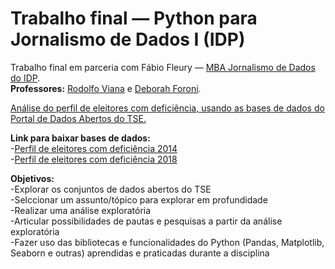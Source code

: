 # Trabalho final — Python para Jornalismo de Dados I (IDP)

Trabalho final em parceria com Fábio Fleury — [MBA Jornalismo de Dados do IDP](https://www.idp.edu.br/pos-graduacao/mba-em-jornalismo-de-dados/).<br>
**Professores:** [Rodolfo Viana](https://rodolfoviana.com.br/) e  [Deborah Foroni](https://www.linkedin.com/in/deborah-foroni/). 

<u>Análise do perfil de eleitores com deficiência, usando as bases de dados do [Portal de Dados Abertos do TSE](https://dadosabertos.tse.jus.br/dataset/).</u>

**Link para baixar bases de dados:**<br>
-[Perfil de eleitores com deficiência 2014](https://dadosabertos.tse.jus.br/dataset/eleitorado-2014)<br>
-[Perfil de eleitores com deficiência 2018](https://dadosabertos.tse.jus.br/dataset/eleitorado-2018)<br>

**Objetivos:**<br>
-Explorar os conjuntos de dados abertos do TSE<br>
-Selccionar um assunto/tópico para explorar em profundidade<br>
-Realizar uma análise exploratória<br>
-Articular possibilidades de pautas e pesquisas a partir da análise exploratória<br>
-Fazer uso das bibliotecas e funcionalidades do Python (Pandas, Matplotlib, Seaborn e outras) aprendidas e praticadas durante a disciplina

